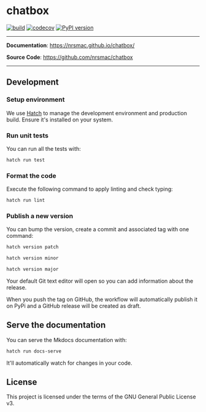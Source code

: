 # chatbox

<p align="center">
    <em></em>
</p>

[![build](https://github.com/nrsmac/chatbox/workflows/Build/badge.svg)](https://github.com/nrsmac/chatbox/actions)
[![codecov](https://codecov.io/gh/nrsmac/chatbox/branch/master/graph/badge.svg)](https://codecov.io/gh/nrsmac/chatbox)
[![PyPI version](https://badge.fury.io/py/chatbox.svg)](https://badge.fury.io/py/chatbox)

---

**Documentation**: <a href="https://nrsmac.github.io/chatbox/" target="_blank">https://nrsmac.github.io/chatbox/</a>

**Source Code**: <a href="https://github.com/nrsmac/chatbox" target="_blank">https://github.com/nrsmac/chatbox</a>

---

## Development

### Setup environment

We use [Hatch](https://hatch.pypa.io/latest/install/) to manage the development environment and production build. Ensure it's installed on your system.

### Run unit tests

You can run all the tests with:

```bash
hatch run test
```

### Format the code

Execute the following command to apply linting and check typing:

```bash
hatch run lint
```

### Publish a new version

You can bump the version, create a commit and associated tag with one command:

```bash
hatch version patch
```

```bash
hatch version minor
```

```bash
hatch version major
```

Your default Git text editor will open so you can add information about the release.

When you push the tag on GitHub, the workflow will automatically publish it on PyPi and a GitHub release will be created as draft.

## Serve the documentation

You can serve the Mkdocs documentation with:

```bash
hatch run docs-serve
```

It'll automatically watch for changes in your code.

## License

This project is licensed under the terms of the GNU General Public License v3.

